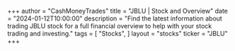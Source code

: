+++
author = "CashMoneyTrades"
title = "JBLU | Stock and Overview"
date = "2024-01-12T10:00:00"
description = "Find the latest information about trading JBLU stock for a full financial overview to help with your stock trading and investing."
tags = [
   "Stocks",
]
layout = "stocks"
ticker = "JBLU"
+++
